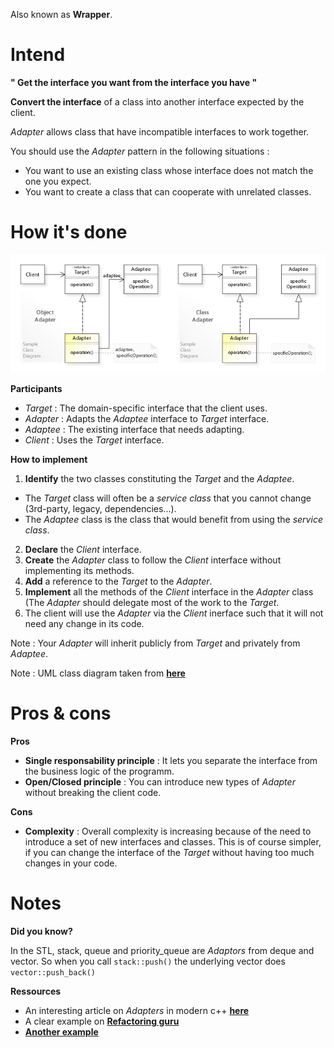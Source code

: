 Also known as **Wrapper**.

# Intend

__" Get the interface you want from the interface you have "__

**Convert the interface** of a class into another interface expected by the client.

_Adapter_ allows class that have incompatible interfaces to work together.

You should use the _Adapter_ pattern in the following situations :
 - You want to use an existing class whose interface does not match the one you expect.
 - You want to create a class that can cooperate with unrelated classes.

# How it's done

![UML](UML.jpg)

**Participants**

 - _Target_ : The domain-specific interface that the client uses.
 - _Adapter_ : Adapts the _Adaptee_ interface to _Target_ interface.
 - _Adaptee_ : The existing interface that needs adapting.
 - _Client_ : Uses the _Target_ interface.

**How to implement**

 1. **Identify** the two classes constituting the _Target_ and the _Adaptee_.
   - The _Target_ class will often be a _service class_ that you cannot change (3rd-party, legacy, dependencies...).
   - The _Adaptee_ class is the class that would benefit from using the _service class_.
 2. **Declare** the _Client_ interface.
 3. **Create** the _Adapter_ class to follow the _Client_ interface without implementing its methods.
 4. **Add** a reference to the _Target_ to the _Adapter_.
 5. **Implement** all the methods of the _Client_ interface in the _Adapter_ class (The _Adapter_ should delegate most of the work to the _Target_.
 6. The client will use the _Adapter_ via the _Client_ inerface such that it will not need any change in its code.

Note : Your _Adapter_ will inherit publicly from _Target_ and privately from _Adaptee_.

Note : UML class diagram taken from [**here**](https://upload.wikimedia.org/wikipedia/commons/e/e5/W3sDesign_Adapter_Design_Pattern_UML.jpg)

# Pros & cons

**Pros**

 - **Single responsability principle** : It lets you separate the interface from the business logic of the programm.
 - **Open/Closed principle** : You can introduce new types of _Adapter_ without breaking the client code.

**Cons**

 - **Complexity** : Overall complexity is increasing because of the need to introduce a set of new interfaces and classes. This is of course simpler, if you can change the interface of the _Target_ without having too much changes in your code.

# Notes

**Did you know?** 

In the STL, stack, queue and priority_queue are _Adaptors_ from deque and vector. So when you call ```stack::push()``` the underlying vector does ```vector::push_back()```

**Ressources**

 - An interesting article on _Adapters_ in modern c++ [**here**](https://dzone.com/articles/adapter-design-pattern-in-modern-c)
 - A clear example on [**Refactoring guru**](https://refactoring.guru/design-patterns/adapter)
 - [**Another example**](https://www.bogotobogo.com/DesignPatterns/adapter.php)